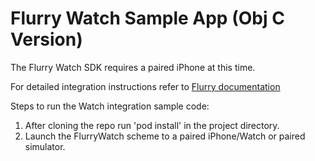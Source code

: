 # Flurry Watch Sample App (Obj C Version)

The Flurry Watch SDK requires a paired iPhone at this time.

For detailed integration instructions refer to [Flurry documentation](https://developer.yahoo.com/flurry/docs/integrateflurry/watchos/)

Steps to run the Watch integration sample code:
1) After cloning the repo run 'pod install' in the project directory.
2) Launch the FlurryWatch scheme to a paired iPhone/Watch or paired simulator.
